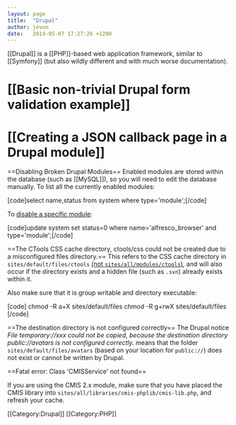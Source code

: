 ```yaml
---
layout: page
title:  "Drupal"
author: jevon
date:   2014-05-07 17:27:26 +1200
---
```


[[Drupal]] is a [[PHP]]-based web application framework, similar to [[Symfony]] (but also wildly different and with much worse documentation).

# [[Basic non-trivial Drupal form validation example]]
# [[Creating a JSON callback page in a Drupal module]]

==Disabling Broken Drupal Modules==
Enabled modules are stored within the database (such as [[MySQL]]), so you will need to edit the database manually. To list all the currently enabled modules:

[code]select name,status from system where type='module';[/code]

To <a href="http://drupal.org/node/157632">disable a specific module</a>:

[code]update system set status=0 where name='alfresco_browser' and type='module';[/code]

==The CTools CSS cache directory, ctools/css could not be created due to a misconfigured files directory.==
This refers to the CSS cache directory in `sites/default/files/ctools` <a href="http://drupal.org/node/1236770#comment-4933542">(not `sites/all/modules/ctools`)</a>, and will also occur if the directory exists and a hidden file (such as `.svn`) already exists within it.

Also make sure that it is group writable and directory executable:

[code]
chmod -R a+X sites/default/files
chmod -R g+rwX sites/default/files
[/code]

==The destination directory is not configured correctly==
The Drupal notice _File temporary://xxx could not be copied, because the destination directory public://avatars is not configured correctly._ means that the folder `sites/default/files/avatars` (based on your location for `public://`) does not exist or cannot be written by Drupal.

==Fatal error: Class 'CMISService' not found==

If you are using the CMIS 2.x module, make sure that you have placed the CMIS library into `sites/all/libraries/cmis-phplib/cmis-lib.php`, and refresh your cache.

[[Category:Drupal]]
[[Category:PHP]]